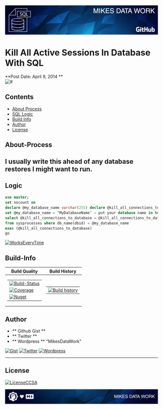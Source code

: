 ![MIKES DATA WORK](https://raw.githubusercontent.com/mikesdatawork/images/master/git_mikes_data_work_banner_01.png "Mikes Data Work")    
# Kill All Active Sessions In Database With SQL
**Post Date: April 9, 2014 **  
![#](images/##############?raw=true "#")    

## Contents    
- [About Process](##About-Process)  
- [SQL Logic](#Logic)  
- [Build Info](#Build-Info)  
- [Author](#Author)  
- [License](#License)       

## About-Process  
I usually write this ahead of any database restores I might want to run.
---
## Logic
```SQL
use master;
set nocount on
declare @my_database_name varchar(255) declare @kill_all_connections_to_database varchar(max)
set @my_database_name = ‘MyDatabaseName’ — put your database name in here. set @kill_all_connections_to_database = ”
select @kill_all_connections_to_database = @kill_all_connections_to_database + ‘kill ”’ + cast(spid as varchar(4)) + ‘; ‘ + char(10)
from sysprocesses where db_name(dbid) = @my_database_name
exec (@kill_all_connections_to_database)
go
```

[![WorksEveryTime](https://forthebadge.com/images/badges/60-percent-of-the-time-works-every-time.svg)](https://shitday.de/)

## Build-Info

| Build Quality | Build History |
|--|--|
|<table><tr><td>[![Build-Status](https://ci.appveyor.com/api/projects/status/pjxh5g91jpbh7t84?svg?style=flat-square)](#)</td></tr><tr><td>[![Coverage](https://coveralls.io/repos/github/tygerbytes/ResourceFitness/badge.svg?style=flat-square)](#)</td></tr><tr><td>[![Nuget](https://img.shields.io/nuget/v/TW.Resfit.Core.svg?style=flat-square)](#)</td></tr></table>|<table><tr><td>[![Build history](https://buildstats.info/appveyor/chart/tygerbytes/resourcefitness)](#)</td></tr></table>|

## Author

- ** Github Gist **
- ** Twitter **
- ** Wordpress ** "MikesDataWork"

[![Gist](https://img.shields.io/badge/Gist-MikesDataWork-<COLOR>.svg)](https://gist.github.com/mikesdatawork)
[![Twitter](https://img.shields.io/badge/Twitter-MikesDataWork-<COLOR>.svg)](https://twitter.com/mikesdatawork)
[![Wordpress](https://img.shields.io/badge/Wordpress-MikesDataWork-<COLOR>.svg)](https://mikesdatawork.wordpress.com/)

---
## License
[![LicenseCCSA](https://img.shields.io/badge/License-CreativeCommonsSA-<COLOR>.svg)](https://creativecommons.org/share-your-work/licensing-types-examples/)

![Mikes Data Work](https://raw.githubusercontent.com/mikesdatawork/images/master/git_mikes_data_work_banner_02.png "Mikes Data Work")

